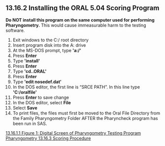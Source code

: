 ## 13.16.2 Installing the ORAL 5.04 Scoring Program

**Do NOT install this program on the same computer used for performing Pharyngometry.**  This would cause immeasurable harm to the testing software.

1. Exit windows to the C:/ root directory
2. Insert program disk into the A: drive
3. At the MS-DOS prompt, type **'a:/'**
4. Press **Enter**
5. Type **'install'**
6. Press **Enter**
7. Type **'cd..ORAL'**
8. Press **Enter**
9. Type **'edit nosedef.dat'**
10. In the DOS editor, the first line is “SRCE PATH”.  In this line type **'C:/oralfile'**
11. Press **Enter** to save change
12. In the DOS editor, select **File**
13. Select **Save**
14. To print files, the files must first be moved to the Oral File Directory from the Family Pharyngometry Folder AFTER the Pharyncheck program has been run in SAS.


<div class="center">
<div class="btn-group">
  <a href=":pages_path:/manuals/pharyngometry/13-16-01-01-figure1.md" class="btn btn-default">
    <span class="glyphicon glyphicon-chevron-left"></span>
    13.16.1.1 Figure 1: Digital Screen of Pharyngometry Testing Program
  </a>

  <a href=":pages_path:/manuals/pharyngometry" class="btn btn-default">
    <span class="glyphicon glyphicon-chevron-up"></span>
    Pharyngometry
  </a>

  <a href=":pages_path:/manuals/pharyngometry/13-16-03-scoring-procedure.md" class="btn btn-success">
    13.16.3 Scoring Procedure
    <span class="glyphicon glyphicon-chevron-right"></span>
  </a>
</div>
</div>
